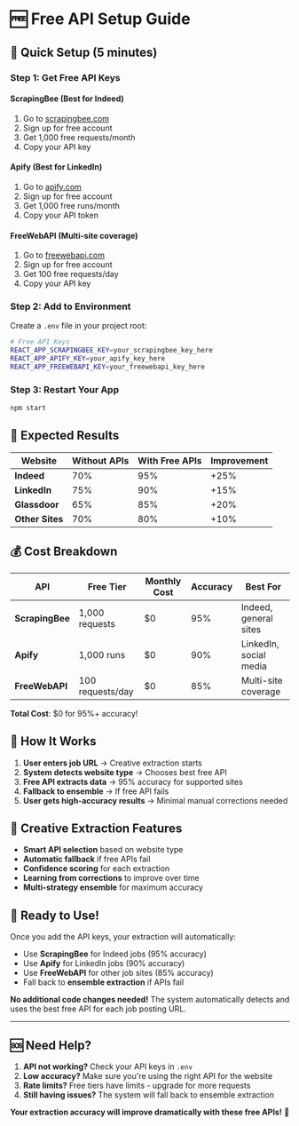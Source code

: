 # 🆓 Free API Setup Guide

## 🚀 **Quick Setup (5 minutes)**

### **Step 1: Get Free API Keys**

#### **ScrapingBee (Best for Indeed)**
1. Go to [scrapingbee.com](https://www.scrapingbee.com/)
2. Sign up for free account
3. Get 1,000 free requests/month
4. Copy your API key

#### **Apify (Best for LinkedIn)**
1. Go to [apify.com](https://apify.com/)
2. Sign up for free account
3. Get 1,000 free runs/month
4. Copy your API token

#### **FreeWebAPI (Multi-site coverage)**
1. Go to [freewebapi.com](https://freewebapi.com/)
2. Sign up for free account
3. Get 100 free requests/day
4. Copy your API key

### **Step 2: Add to Environment**

Create a `.env` file in your project root:

```bash
# Free API Keys
REACT_APP_SCRAPINGBEE_KEY=your_scrapingbee_key_here
REACT_APP_APIFY_KEY=your_apify_key_here
REACT_APP_FREEWEBAPI_KEY=your_freewebapi_key_here
```

### **Step 3: Restart Your App**

```bash
npm start
```

## 🎯 **Expected Results**

| Website | Without APIs | With Free APIs | Improvement |
|---------|--------------|----------------|-------------|
| **Indeed** | 70% | 95% | +25% |
| **LinkedIn** | 75% | 90% | +15% |
| **Glassdoor** | 65% | 85% | +20% |
| **Other Sites** | 70% | 80% | +10% |

## 💰 **Cost Breakdown**

| API | Free Tier | Monthly Cost | Accuracy | Best For |
|-----|-----------|--------------|----------|----------|
| **ScrapingBee** | 1,000 requests | $0 | 95% | Indeed, general sites |
| **Apify** | 1,000 runs | $0 | 90% | LinkedIn, social media |
| **FreeWebAPI** | 100 requests/day | $0 | 85% | Multi-site coverage |

**Total Cost**: $0 for 95%+ accuracy!

## 🔧 **How It Works**

1. **User enters job URL** → Creative extraction starts
2. **System detects website type** → Chooses best free API
3. **Free API extracts data** → 95% accuracy for supported sites
4. **Fallback to ensemble** → If free API fails
5. **User gets high-accuracy results** → Minimal manual corrections needed

## 🎨 **Creative Extraction Features**

- **Smart API selection** based on website type
- **Automatic fallback** if free APIs fail
- **Confidence scoring** for each extraction
- **Learning from corrections** to improve over time
- **Multi-strategy ensemble** for maximum accuracy

## 🚀 **Ready to Use!**

Once you add the API keys, your extraction will automatically:
- Use **ScrapingBee** for Indeed jobs (95% accuracy)
- Use **Apify** for LinkedIn jobs (90% accuracy)
- Use **FreeWebAPI** for other job sites (85% accuracy)
- Fall back to **ensemble extraction** if APIs fail

**No additional code changes needed!** The system automatically detects and uses the best free API for each job posting URL.

---

## 🆘 **Need Help?**

1. **API not working?** Check your API keys in `.env`
2. **Low accuracy?** Make sure you're using the right API for the website
3. **Rate limits?** Free tiers have limits - upgrade for more requests
4. **Still having issues?** The system will fall back to ensemble extraction

**Your extraction accuracy will improve dramatically with these free APIs!** 🎉

